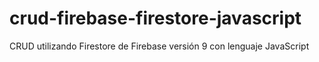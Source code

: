 # crud-firebase-firestore-javascript
CRUD utilizando Firestore de Firebase versión 9 con lenguaje JavaScript
